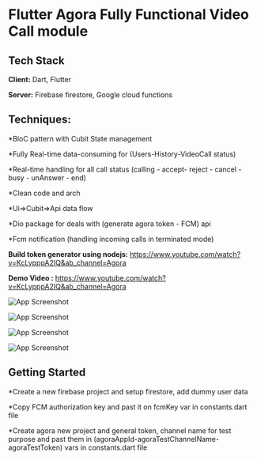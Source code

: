 # Flutter Agora Fully Functional Video Call module

## Tech Stack

**Client:** Dart, Flutter

**Server:** Firebase firestore, Google cloud functions

## Techniques:

*BloC pattern with Cubit State management

*Fully Real-time data-consuming for (Users-History-VideoCall status)

*Real-time handling for all call status (calling - accept- reject - cancel - busy - unAnswer - end)

*Clean code and arch

*Ui=>Cubit=>Api data flow

*Dio package for deals with (generate agora token - FCM) api

*Fcm notification (handling incoming calls in terminated mode)

**Build token generator using nodejs:** https://www.youtube.com/watch?v=KcLypppA2IQ&ab_channel=Agora

**Demo Video :** https://www.youtube.com/watch?v=KcLypppA2IQ&ab_channel=Agora


![App Screenshot](https://i.ibb.co/3kWWdVX/Untitled1.png)

![App Screenshot](https://i.ibb.co/nbV41dV/new.png)

![App Screenshot](https://i.ibb.co/8KdjTF1/Untitled2.png)

![App Screenshot](https://i.ibb.co/vjvMVTZ/agora-Github.png)

## Getting Started

*Create a new firebase project and setup firestore, add dummy user data

*Copy FCM authorization key and past it on fcmKey var in constants.dart file

*Create agora new project and general token, channel name for test purpose and past them in (agoraAppId-agoraTestChannelName-agoraTestToken) vars in constants.dart file
